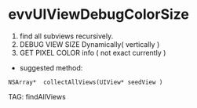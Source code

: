 # evvUIViewDebugColorSize

1. find all subviews recursively. 
1. DEBUG VIEW SIZE Dynamically( vertically )
1. GET PIXEL COLOR info ( not exact currently )

* suggested method: 

`NSArray*  collectAllViews(UIView* seedView )`

TAG: findAllViews
